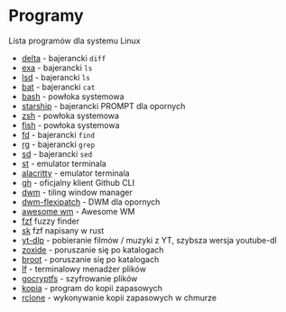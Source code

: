 # Programy

Lista programów dla systemu Linux

- [delta](https://github.com/dandavison/delta) - bajerancki `diff`
- [exa](https://the.exa.website) - bajerancki `ls`
- [lsd](https://github.com/Peltoche/lsd) - bajerancki `ls`
- [bat](https://github.com/sharkdp/bat) - bajerancki `cat`
- [bash](https://www.gnu.org/software/bash) - powłoka systemowa
- [starship](https://starship.rs) - bajerancki PROMPT dla opornych
- [zsh](https://www.zsh.org) - powłoka systemowa
- [fish](https://fishshell.com) - powłoka systemowa
- [fd](https://github.com/sharkdp/fd) - bajerancki `find`
- [rg](https://github.com/BurntSushi/ripgrep) - bajerancki `grep`
- [sd](https://github.com/chmln/sd) - bajerancki `sed`
- [st](https://st.suckless.org/) - emulator terminala
- [alacritty](https://github.com/alacritty/alacritty) - emulator terminala
- [gh](https://cli.github.com/) - oficjalny klient Github CLI
- [dwm](https://dwm.suckless.org) - tiling window manager
- [dwm-flexipatch](https://github.com/bakkeby/dwm-flexipatch) - DWM dla opornych
- [awesome wm](https://awesomewm.org/) - Awesome WM
- [fzf](https://github.com/junegunn/fzf) fuzzy finder
- [sk](https://github.com/lotabout/skim) fzf napisany w rust
- [yt-dlp](https://github.com/yt-dlp/yt-dlp) - pobieranie filmów / muzyki z YT, szybsza wersja youtube-dl
- [zoxide](https://github.com/ajeetdsouza/zoxide) - poruszanie się po katalogach
- [broot](https://github.com/Canop/broot) - poruszanie się po katalogach
- [lf](https://github.com/gokcehan/lf) - terminalowy menadżer plików
- [gocryptfs](https://github.com/rfjakob/gocryptfs) - szyfrowanie plików
- [kopia](https://github.com/kopia/kopia) - program do kopii zapasowych
- [rclone](https://github.com/rclone/rclone) - wykonywanie kopii zapasowych w chmurze
